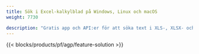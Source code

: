 ```yaml
---
title: Sök i Excel-kalkylblad på Windows, Linux och macOS 
weight: 7730

description: "Gratis app och API:er för att söka text i XLS-, XLSX- och ODS-filer"
---
```

{{< blocks/products/pf/agp/feature-solution >}} 


